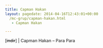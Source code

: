 ```yaml
---
title: Capman Hakan
layout: pagedate: 2014-04-16T12:43:01+00:00
  /mc-grup/capman-hakan.html
   - Capman Hakan

---
```

[<del>indir</del>] | Capman Hakan &#8211; Para Para